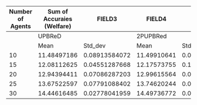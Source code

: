 |Number of Agents|Sum of Accuraies (Welfare)|FIELD3       |FIELD4     |FIELD5         |FIELD6     |FIELD7      |FIELD8     |FIELD9      |FIELD10      |FIELD11    |
|----------------|--------------------------|-------------|-----------|---------------|-----------|------------|-----------|------------|-------------|-----------|
|                |UPBReD                    |             |2PUPBRed   |               |FedAvg     |            |FedAvg_Eq  |            |FedAvg_Random|           |
|                |Mean                      |Std_dev      |Mean       |Std_dev        |Mean       |Std_dev     |Mean       |Std_dev     |Mean         |Std_dev    |
|10              |11.48497186               |0.08913584072|11.49910641|0.0008633057784|11.53130065|0.4064259083|11.38900501|0.2490568092|1.7831276    |4.428459697|
|15              |12.08112625               |0.04551287668|12.17573755|0.1021569423   |12.17640284|0.4991754939|12.09021371|0.1379865995|2.827816248  |2.651431633|
|20              |12.94394411               |0.07086287203|12.99615564|0.002015407359 |12.99633787|0.4448894555|12.86377989|0.0942571765|5.65220475   |4.769832827|
|25              |13.67522597               |0.07791088402|13.74620244|0.0005241588239|13.75351516|0.6091016236|13.65656522|0.1576624898|7.388633353  |4.191161443|
|30              |14.44616485               |0.02778041959|14.49736772|0.004685779351 |14.51943551|0.3232424759|14.44260672|0.0520750963|6.95162896   |4.63854293 |
